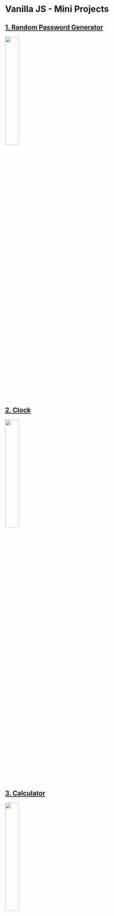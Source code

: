# Vanilla JS - Mini Projects

## [1. Random Password Generator](./random-password-generator#-what-i-made)

<img src = "https://user-images.githubusercontent.com/76716519/132008821-cb36f513-d0ee-43e2-89b7-a373a9307b69.gif" width="30%">

## [2. Clock](./clock#-what-i-made)

<img src = "https://user-images.githubusercontent.com/76716519/132076438-1d8d5566-106a-4878-9325-6e224c71e97e.gif" width="30%">

## [3. Calculator](./calculator#-what-i-made)

<img src = "https://user-images.githubusercontent.com/76716519/132009917-a8681291-4b70-4838-9f2f-813bf167a454.gif" width="30%">
